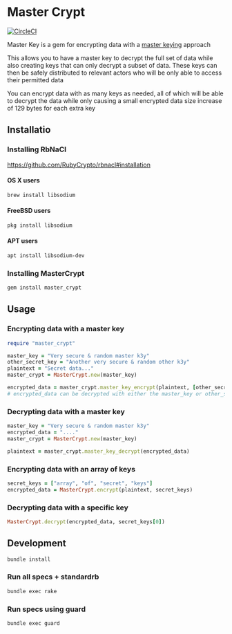 # Master Crypt

[![CircleCI](https://circleci.com/gh/cianmce/master-crypt.svg?style=shield)](https://circleci.com/gh/cianmce/master-crypt)

Master Key is a gem for encrypting data with a [master keying](https://en.wikipedia.org/wiki/Master_keying) approach

This allows you to have a master key to decrypt the full set of data while also creating keys that can only decrypt a subset of data. These keys can then be safely distributed to relevant actors who will be only able to access their permitted data

You can encrypt data with as many keys as needed, all of which will be able to decrypt the data while only causing a small encrypted data size increase of 129 bytes for each extra key


## Installatio
### Installing RbNaCl
https://github.com/RubyCrypto/rbnacl#installation

#### OS X users
```sh
brew install libsodium
```

#### FreeBSD users
```sh
pkg install libsodium
```

#### APT users

```sh
apt install libsodium-dev
```

### Installing MasterCrypt
```sh
gem install master_crypt
```

## Usage
### Encrypting data with a master key
```ruby
require "master_crypt"

master_key = "Very secure & random master k3y"
other_secret_key = "Another very secure & random other k3y"
plaintext = "Secret data..."
master_crypt = MasterCrypt.new(master_key)

encrypted_data = master_crypt.master_key_encrypt(plaintext, [other_secret_key])
# encrypted_data can be decrypted with either the master_key or other_secret_key
```

### Decrypting data with a master key
```ruby
master_key = "Very secure & random master k3y"
encrypted_data = "...."
master_crypt = MasterCrypt.new(master_key)

plaintext = master_crypt.master_key_decrypt(encrypted_data)
```

### Encrypting data with an array of keys

```ruby
secret_keys = ["array", "of", "secret", "keys"]
encrypted_data = MasterCrypt.encrypt(plaintext, secret_keys)
```

### Decrypting data with a specific key

```ruby
MasterCrypt.decrypt(encrypted_data, secret_keys[0])
```

## Development
```sh
bundle install
```

### Run all specs + standardrb

```sh
bundle exec rake
```

### Run specs using guard

```sh
bundle exec guard
```
